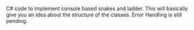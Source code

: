 C# code to implement console based snakes and ladder.
This will basically give you an idea about the structure of the classes.
Error Handling is still pending.